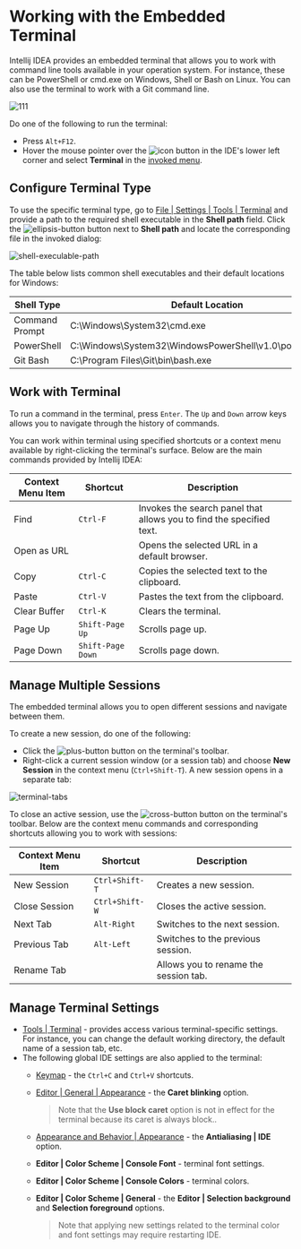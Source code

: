 # Working with the Embedded Terminal

Intellij IDEA provides an embedded terminal that allows you to work with command line tools available in your operation system. For instance, these can be PowerShell or cmd.exe on Windows, Shell or Bash on Linux. You can also use the terminal to work with a Git command line.

![111](https://user-images.githubusercontent.com/35970470/35732900-52fca588-082c-11e8-965d-48b4369c0486.png)

Do one of the following to run the terminal:
* Press ```Alt+F12```.
* Hover the mouse pointer over the ![icon](https://user-images.githubusercontent.com/35970470/35734067-dbfa1f2e-0830-11e8-87bf-f48be1027792.png) button in the IDE's lower left corner and select **Terminal** in the [invoked menu](https://www.jetbrains.com/help/idea/working-with-tool-windows.html#tool_window_quick_access).


## Configure Terminal Type
To use the specific terminal type, go to [File | Settings | Tools | Terminal](https://www.jetbrains.com/help/idea/terminal.html) and provide a path to the required shell executable in the **Shell path** field. Click the ![ellipsis-button](https://user-images.githubusercontent.com/35970470/35767054-6b6532d8-08f5-11e8-97e3-b8e0da50c6a5.png) button next to **Shell path** and locate the corresponding file in the invoked dialog:

![shell-execulable-path](https://user-images.githubusercontent.com/35970470/35766911-0aaec43e-08f2-11e8-87ca-39db9ca44ea3.png)

The table below lists common shell executables and their default locations for Windows:

Shell Type | Default Location
------------ | -------------
Command Prompt | C:\Windows\System32\cmd.exe
PowerShell | C:\Windows\System32\WindowsPowerShell\v1.0\powershell.exe
Git Bash | C:\Program Files\Git\bin\bash.exe


## Work with Terminal

To run a command in the terminal, press ```Enter```. The ```Up``` and ```Down``` arrow keys allows you to navigate through the history of commands.

You can work within terminal using specified shortcuts or a context menu available by right-clicking the terminal's surface. Below are the main commands provided by Intellij IDEA:

Context Menu Item | Shortcut | Description
------------ | ------------- | -------------
Find | ```Ctrl-F``` | Invokes the search panel that allows you to find the specified text.
Open as URL |  | Opens the selected URL in a default browser.
Copy | ```Ctrl-C``` | Copies the selected text to the clipboard.
Paste | ```Ctrl-V``` | Pastes the text from the clipboard.
Clear Buffer | ```Ctrl-K``` | Clears the terminal.
Page Up | ```Shift-Page Up``` | Scrolls page up.
Page Down | ```Shift-Page Down``` | Scrolls page down.



## Manage Multiple Sessions
The embedded terminal allows you to open different sessions and navigate between them.

To create a new session, do one of the following:
* Click the ![plus-button](https://user-images.githubusercontent.com/35970470/35767442-63e34c54-08fd-11e8-8f7c-99af774d947c.png) button on the terminal's toolbar.
* Right-click a current session window (or a session tab) and choose **New Session** in the context menu (```Ctrl+Shift-T```).
A new session opens in a separate tab:

![terminal-tabs](https://user-images.githubusercontent.com/35970470/35767570-959bf32a-08ff-11e8-998a-8026f92b2b2e.png)

To close an active session, use the ![cross-button](https://user-images.githubusercontent.com/35970470/35767540-e515b752-08fe-11e8-9347-8ced8e78e229.png) button on the terminal's toolbar.
Below are the context menu commands and corresponding shortcuts allowing you to work with sessions:

Context Menu Item | Shortcut | Description
------------ | ------------- | -------------
New Session | ```Ctrl+Shift-T``` | Creates a new session.
Close Session | ```Ctrl+Shift-W``` | Closes the active session.
Next Tab | ```Alt-Right``` | Switches to the next session.
Previous Tab | ```Alt-Left``` | Switches to the previous session.
Rename Tab |  | Allows you to rename the session tab.


## Manage Terminal Settings
* [Tools | Terminal](https://www.jetbrains.com/help/idea/terminal.html) - provides access various terminal-specific settings. For instance, you can change the default working directory, the default name of a session tab, etc.
* The following global IDE settings are also applied to the terminal:
    * [Keymap](https://www.jetbrains.com/help/idea/keymap.html) - the ```Ctrl+C``` and ```Ctrl+V``` shortcuts.
    * [Editor | General | Appearance](https://www.jetbrains.com/help/idea/appearance-2.html) - the **Caret blinking** option.
      > Note that the **Use block caret** option is not in effect for the terminal because its caret is always block..
    * [Appearance and Behavior | Appearance](https://www.jetbrains.com/help/idea/appearance.html) - the **Antialiasing | IDE** option.
    * **Editor | Color Scheme | Console Font** - terminal font settings.
    * **Editor | Color Scheme | Console Colors** - terminal colors.
    * **Editor | Color Scheme | General** - the **Editor | Selection background** and **Selection foreground** options.

      > Note that applying new settings related to the terminal color and font settings may require restarting IDE.
